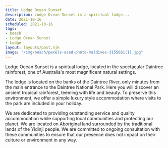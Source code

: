 ```yaml
---
title: Lodge Ocean Sunset
description: Lodge Ocean Sunset is a spiritual lodge...
date: 2021-10-16
scheduled: 2021-10-16
tags:
- beach
- Lodge Ocean Sunset
- Lodge
layout: layouts/post.njk
image: "/img/beach/pexels-asad-photo-maldives-3155661(1).jpg"
---
```


Lodge Ocean Sunset is a spiritual lodge, located in the spectacular Daintree rainforest, one of Australia's most magnificent natural settings.

The lodge is located on the banks of the Daintree River, only minutes from the main entrance to the Daintree National Park. Here you will discover an ancient tropical rainforest, teeming with life and beauty. To preserve this environment, we offer a simple luxury style accommodation where visits to the park are included in your holiday.

We are dedicated to providing outstanding service and quality accommodation while supporting local communities and protecting our planet. We are located on Aboriginal land surrounded by the traditional lands of the Yidinji people. We are committed to ongoing consultation with these communities to ensure that our presence does not impact on their culture or environment in any way.